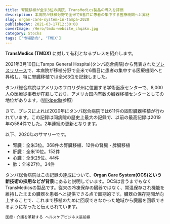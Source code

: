 ```yaml
---
title: 腎臓移植が全米3位の病院、TransMedics製品の導入を評価
description: 本病院が移植分野で全米で6番目に患者の集中する医療機関へと昇格
slug: organ-care-system-in-tampa-2020
publishedAt: 2021-03-17T12:30:00
coverImage: /Hero/tmdx-website_chqakn.jpg
category: Stocks
tags: ['市場動向', 'TMDX']
---
```


**TransMedics (TMDX)** に対して有利となるプレスを紹介します。

2021年3月10日にTampa General Hospital(タンパ総合病院)から発表された[プレスリリース](https://www.prnewswire.com/news-releases/tampa-general-hospital-marks-record-year-in-transplant-rising-in-rank-to-6th-busiest-center-in-the-nation-and-3rd-nationally-for-kidney-transplant-301245046.html)で、本病院が移植分野で全米で6番目に患者の集中する医療機関へと昇格し、特に腎臓移植では全米3位を記録しました。

タンパ総合病院はアメリカのフロリダ州に位置する学術医療センターで、8,000人の医療従事者が在籍しており、アメリカ国内有数の臓器移植センターとしての地位があります。([Wikipedia](https://en.wikipedia.org/wiki/Tampa_General_Hospital)参照)

さて、プレスによれば2020年にタンパ総合病院では611件の固形臓器移植が行われています。この記録は同病院の歴史上最大の記録で、以前の最高記録は2019年の584件でした。2年連続の更新となります。

以下、2020年のサマリーです。

- 腎臓：全米3位。368件の腎臓移植、12件の腎臓・脾臓移植
- 肝臓：全米10位。152件
- 心臓：全米25位。44件
- 肺：全米27位。34件

タンパ総合病院はこの記録の達成について、**Organ Care System(OCS)という新技術の採用などが背景**にあると説明しています。OCSは言うまでもなく TransMedicsの製品です。従来の冷凍保存の臓器ではなく、常温保存され機能を維持したままの臓器を患者へと提供できる点で画期的です。臓器の保存期間が向上することで、これまで移植のために回収できなかった地域から臓器を回収できるようになったと伝えられています。

```amazon:4296105671
医療・介護を革新する ヘルスケアビジネス最前線
```
